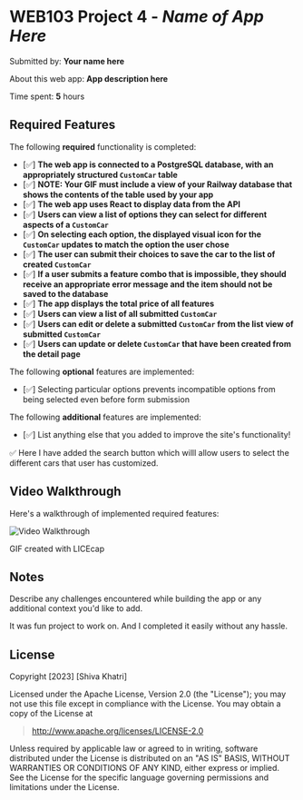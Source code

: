 # WEB103 Project 4 - *Name of App Here*

Submitted by: **Your name here**

About this web app: **App description here**

Time spent: **5** hours

## Required Features

The following **required** functionality is completed:

<!-- Make sure to check off completed functionality below -->
- [✅] **The web app is connected to a PostgreSQL database, with an appropriately structured `CustomCar` table**
- [✅] **NOTE: Your GIF must include a view of your Railway database that shows the contents of the table used by your app**
- [✅] **The web app uses React to display data from the API**
- [✅] **Users can view a list of options they can select for different aspects of a `CustomCar`**
- [✅] **On selecting each option, the displayed visual icon for the `CustomCar` updates to match the option the user chose**
- [✅] **The user can submit their choices to save the car to the list of created `CustomCar`**
- [✅] **If a user submits a feature combo that is impossible, they should receive an appropriate error message and the item should not be saved to the database**
- [✅] **The app displays the total price of all features**
- [✅] **Users can view a list of all submitted `CustomCar`**
- [✅] **Users can edit or delete a submitted `CustomCar` from the list view of submitted `CustomCar`**
- [✅] **Users can update or delete `CustomCar` that have been created from the detail page**

The following **optional** features are implemented:

- [✅] Selecting particular options prevents incompatible options from being selected even before form submission

The following **additional** features are implemented:

- [✅] List anything else that you added to improve the site's functionality!

✅ Here I have added the search button which willl allow users to select the different cars that user has customized.

## Video Walkthrough

Here's a walkthrough of implemented required features:

<img src='./p4.gif' title='Video Walkthrough' width='' alt='Video Walkthrough' />

<!-- Replace this with whatever GIF tool you used! -->
GIF created with LICEcap  
<!-- Recommended tools:
[Kap](https://getkap.co/) for macOS
[ScreenToGif](https://www.screentogif.com/) for Windows
[peek](https://github.com/phw/peek) for Linux. -->

## Notes

Describe any challenges encountered while building the app or any additional context you'd like to add.

It was fun project to work on. And I completed it easily without any hassle.

## License

Copyright [2023] [Shiva Khatri]

Licensed under the Apache License, Version 2.0 (the "License"); you may not use this file except in compliance with the License. You may obtain a copy of the License at

> http://www.apache.org/licenses/LICENSE-2.0

Unless required by applicable law or agreed to in writing, software distributed under the License is distributed on an "AS IS" BASIS, WITHOUT WARRANTIES OR CONDITIONS OF ANY KIND, either express or implied. See the License for the specific language governing permissions and limitations under the License.
